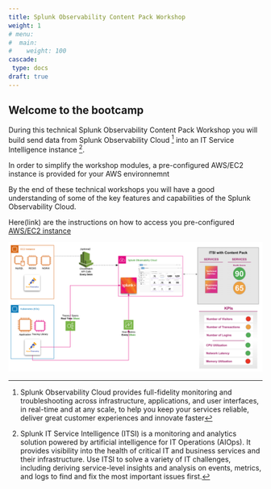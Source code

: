 ```yaml
---
title: Splunk Observability Content Pack Workshop
weight: 1
# menu:
#  main:
#    weight: 100
cascade:
 type: docs
draft: true
---
```


## Welcome to the bootcamp

During this technical Splunk Observability Content Pack Workshop you will build send data from Splunk Observability Cloud [^1] into an IT Service Intelligence instance [^2].

In order to simplify the workshop modules, a pre-configured AWS/EC2 instance is provided for your AWS environnemnt

By the end of these technical workshops you will have a good understanding of some of the key features and capabilities of the Splunk Observability Cloud.

Here(link) are the instructions on how to access you pre-configured [AWS/EC2 instance](tml/LAB_instructions_content_pack/#task-1-login-to-your-splunk-instance)

![Architecture Overview](images/itsi_cp_today_environment.png)

[^1]: Splunk Observability Cloud provides full-fidelity monitoring and troubleshooting across infrastructure, applications, and user interfaces, in real-time and at any scale, to help you keep your services reliable, deliver great customer experiences and innovate faster

[^2]: Splunk IT Service Intelligence (ITSI) is a monitoring and analytics solution powered by artificial intelligence for IT Operations (AIOps). It provides visibility into the health of critical IT and business services and their infrastructure. Use ITSI to solve a variety of IT challenges, including deriving service-level insights and analysis on events, metrics, and logs to find and fix the most important issues first.
